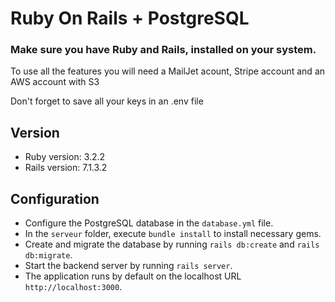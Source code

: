 # Ruby On Rails + PostgreSQL

### Make sure you have Ruby and Rails, installed on your system.
To use all the features you will need a MailJet acount, Stripe account and an AWS account with S3

Don't forget to save all your keys in an .env file

## Version
* Ruby version: 3.2.2
* Rails version: 7.1.3.2


## Configuration
* Configure the PostgreSQL database in the ```database.yml``` file.
* In the ```serveur``` folder, execute ```bundle install``` to install necessary gems.
* Create and migrate the database by running  ```rails db:create``` and ```rails db:migrate```.
* Start the backend server by running ```rails server```.
* The application runs by default on the localhost URL ```http://localhost:3000```.

